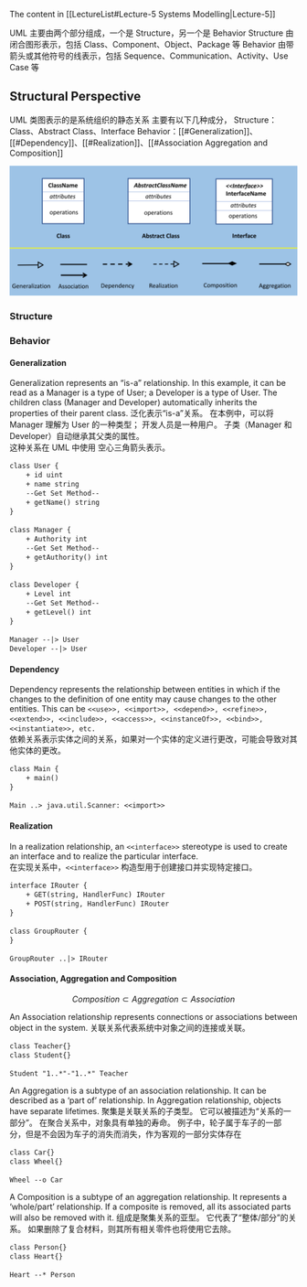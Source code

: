 The content in [[LectureList#Lecture-5 Systems Modelling|Lecture-5]]

UML 主要由两个部分组成，一个是 Structure，另一个是 Behavior
Structure 由闭合图形表示，包括 Class、Component、Object、Package 等
Behavior 由带箭头或其他符号的线表示，包括 Sequence、Communication、Activity、Use Case 等

## Structural Perspective

UML 类图表示的是系统组织的静态关系
主要有以下几种成分，
Structure：Class、Abstract Class、Interface
Behavior：[[#Generalization]]、[[#Dependency]]、[[#Realization]]、[[#Association Aggregation and Composition]]

![image-20220619162501704](https://raw.githubusercontent.com/Anxiu0101/PicgoImg/master/202206191626062.png)

### Structure

### Behavior

#### Generalization

Generalization represents an “is-a” relationship. In this example, it can be read as a Manager is a type of User; a Developer is a type of User. The children class (Manager and Developer) automatically inherits the properties of their parent class. 
泛化表示“is-a”关系。 在本例中，可以将 Manager 理解为 User 的一种类型； 开发人员是一种用户。 子类（Manager 和 Developer）自动继承其父类的属性。  
这种关系在 UML 中使用 空心三角箭头表示。

```puml
class User {
	+ id uint
	+ name string
	--Get Set Method--
	+ getName() string
}

class Manager {
	+ Authority int
	--Get Set Method--
	+ getAuthority() int
}

class Developer {
	+ Level int
	--Get Set Method--
	+ getLevel() int
}

Manager --|> User
Developer --|> User
```

#### Dependency

Dependency represents the relationship between entities in which if the changes to the definition of one entity may cause changes to the other entities. This can be `<<use>>, <<import>>, <<depend>>, <<refine>>, <<extend>>, <<include>>, <<access>>, <<instanceOf>>, <<bind>>, <<instantiate>>, etc.`  
依赖关系表示实体之间的关系，如果对一个实体的定义进行更改，可能会导致对其他实体的更改。  
```puml
class Main {
	+ main()
}

Main ..> java.util.Scanner: <<import>>
```

#### Realization

In a realization relationship, an `<<interface>>` stereotype is used to create an interface and to realize the particular interface.  
在实现关系中，`<<interface>>` 构造型用于创建接口并实现特定接口。

```puml
interface IRouter {
	+ GET(string, HandlerFunc) IRouter
	+ POST(string, HandlerFunc) IRouter
}

class GroupRouter {
}

GroupRouter ..|> IRouter
```

#### Association, Aggregation and Composition

$$Composition \subset Aggregation \subset Association$$

An Association relationship represents connections or associations between object in the system. 关联关系代表系统中对象之间的连接或关联。

```puml
class Teacher{}
class Student{}

Student "1..*"-"1..*" Teacher
```

An Aggregation is a subtype of an association relationship. It can be described as a ‘part of’ relationship. In Aggregation relationship, objects have separate lifetimes. 聚集是关联关系的子类型。 它可以被描述为“关系的一部分”。 在聚合关系中，对象具有单独的寿命。
例子中，轮子属于车子的一部分，但是不会因为车子的消失而消失，作为客观的一部分实体存在

```puml
class Car{}
class Wheel{}

Wheel --o Car
```

A Composition is a subtype of an aggregation relationship. It represents a ‘whole/part’ relationship. If a composite is removed, all its associated parts will also be removed with it. 组成是聚集关系的亚型。 它代表了“整体/部分”的关系。 如果删除了复合材料，则其所有相关零件也将使用它去除。

```puml
class Person{}
class Heart{}

Heart --* Person
```






